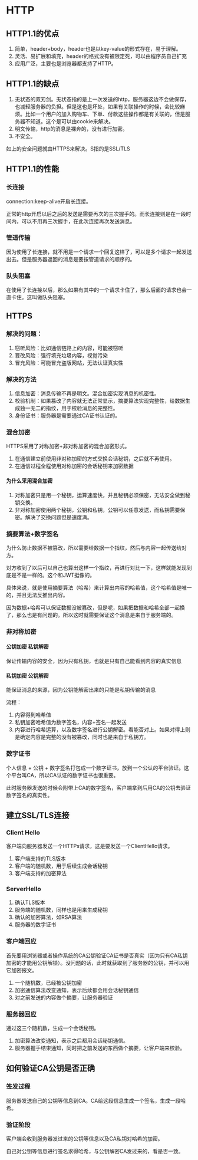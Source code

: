 # HTTP
## HTTP1.1的优点
1. 简单，header+body，header也是以key-value的形式存在，易于理解。
2. 灵活、易扩展和填充，header的格式没有被限定死，可以由程序员自己扩充
3. 应用广泛，主要也是浏览器都支持了HTTP。

## HTTP1.1的缺点
1. 无状态的双刃剑。无状态指的是上一次发送的http，服务器这边不会做保存，也减轻服务器的负担。但是这也是坏处，如果有关联操作的时候，会比较麻烦。比如一个用户的加入购物车、下单、付款这些操作都是有关联的，但是服务器不知道。这个是可以由cookie来解决。
2. 明文传输，http的消息是裸奔的，没有进行加密。
3. 不安全。

如上的安全问题就由HTTPS来解决。S指的是SSL/TLS

## HTTP1.1的性能
### 长连接
connection:keep-alive开启长连接。

正常的http开启以后之后的发送是需要再次的三次握手的。而长连接则是在一段时间内，可以不用再三次握手，在此次连接再次发送消息。

### 管道传输
因为使用了长连接，就不用是一个请求一个回复这样了，可以是多个请求一起发送出去。但是服务器返回的消息是要按管道请求的顺序的。

### 队头阻塞
在使用了长连接以后，那么如果有其中的一个请求卡住了，那么后面的请求也会一直卡住。这叫做队头阻塞。

## HTTPS
### 解决的问题：
1. 窃听风险：比如通信链路上的内容，可能被窃听
2. 篡改风险：强行填充垃圾内容，视觉污染
3. 冒充风险：可能冒充盗版网站，无法认证真实性

### 解决的方法
1. 信息加密：消息传输不再是明文。混合加密实现消息的机密性。
2. 校验机制：如果篡改了内容就无法正常显示，摘要算法实现完整性，给数据生成独一无二的指纹，用于校验消息的完整性。
3. 身份证书：服务器是需要通过CA证书认证的。

### 混合加密
HTTPS采用了对称加密+非对称加密的混合加密形式。
1. 在通信建立前使用非对称加密的方式交换会话秘钥，之后就不再使用。
2. 在通信过程全程使用对称加密的会话秘钥来加密数据

#### 为什么采用混合加密
1. 对称加密只是用一个秘钥，运算速度快，并且秘钥必须保密，无法安全做到秘钥交换。
2. 非对称加密使用两个秘钥，公钥和私钥，公钥可以任意发送，而私钥需要保密。解决了交换问题但是速度满。

### 摘要算法+数字签名
为什么防止数据不被篡改，所以需要给数据一个指纹，然后与内容一起传送给对方。

对方收到了以后可以自己也算出这样一个指纹，再进行对比一下，这样就能发现到底是不是一样的。这个和JWT挺像的。

具体来说，就是使用摘要算法（哈希）来计算出内容的哈希值，这个哈希值是唯一的，并且无法反推出内容。

因为数据+哈希可以保证数据没被篡改，但是呢，如果把数据和哈希全部一起换了，那么也是有问题的。所以这时就需要保证这个消息是来自于服务端的。

### 非对称加密

#### 公钥加密 私钥解密
保证传输内容的安全，因为只有私钥，也就是只有自己能看到内容的真实信息
#### 私钥加密 公钥解密
能保证消息的来源，因为公钥能解密出来的只能是私钥传输的消息

流程：
1. 内容得到哈希值
2. 私钥加密哈希值为数字签名，内容+签名一起发送
3. 内容进行哈希运算，以及数字签名进行公钥解密。看能否对上。如果对得上则是确定内容是完整的没有被篡改，同时也是来自于私钥方。

### 数字证书
个人信息 + 公钥 + 数字签名打包成一个数字证书，放到一个公认的平台验证。这个平台叫CA，所以CA认证的数字证书也很重要。

此时服务器发送的时候会附带上CA的数字签名，客户端拿到后用CA的公钥去验证数字签名的真实性。

## 建立SSL/TLS连接

### Client Hello
客户端向服务器发送一个HTTPs请求，这是要发送一个ClientHello请求。

1. 客户端支持的TLS版本
2. 客户端的随机数，用于后续生成会话秘钥
3. 客户端支持的加密算法

### ServerHello
1. 确认TLS版本
2. 服务端的随机数，同样也是用来生成秘钥
3. 确认的加密算法，如RSA算法
4. 服务器的数字证书

### 客户端回应
首先要用浏览器或者操作系统的CA公钥验证CA证书是否真实（因为只有CA私钥加密的才能用公钥解锁）。没问题的话，此时就获取到了服务器的公钥，并可以用它加密报文。

1. 一个随机数，已经被公钥加密
2. 加密通信算法改变通知，表示后续都会用会话秘钥通信
3. 对之前发送的内容做个摘要，让服务器验证

### 服务器回应
通过这三个随机数，生成一个会话秘钥。
1. 加密算法改变通知，表示之后都用会话秘钥通信。
2. 服务器握手结束通知，同时把之前发送的东西做个摘要，让客户端来校验。

## 如何验证CA公钥是否正确

### 签发过程
服务器发送自己的公钥等信息到CA。CA给这段信息生成一个签名，生成一段哈希。

### 验证阶段
客户端会收到服务器发过来的公钥等信息以及CA私钥对哈希的加密。

自己对公钥等信息进行签名求得哈希，与公钥解密CA发过来的，看是否一致。